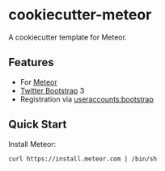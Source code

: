 # cookiecutter-meteor


A cookiecutter template for Meteor.


## Features


* For <a href="https://github.com/meteor/meteor" target="_blank">Meteor</a>
* <a href="https://github.com/twbs/bootstrap" target="_blank">Twitter Bootstrap</a> 3
* Registration via <a href="https://github.com/meteor-useraccounts/bootstrap">useraccounts:bootstrap</a>


## Quick Start


Install Meteor:

    curl https://install.meteor.com | /bin/sh


